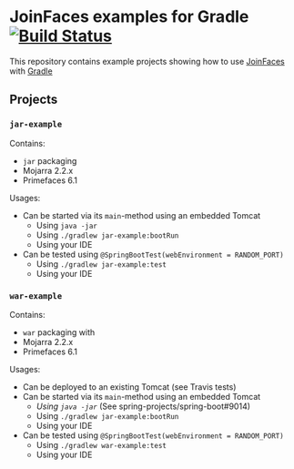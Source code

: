# JoinFaces examples for Gradle [![Build Status](https://travis-ci.org/larsgrefer/joinfaces-gradle-example.svg?branch=master)](https://travis-ci.org/larsgrefer/joinfaces-gradle-example)

This repository contains example projects showing how to use [JoinFaces](https://github.com/joinfaces/joinfaces) with [Gradle](https://gradle.org)

## Projects
### `jar-example`
Contains:
 - `jar` packaging
 - Mojarra 2.2.x
 - Primefaces 6.1

Usages:
  - Can be started via its `main`-method using an embedded Tomcat
    - Using `java -jar`
    - Using `./gradlew jar-example:bootRun`
    - Using your IDE
  - Can be tested using `@SpringBootTest(webEnvironment = RANDOM_PORT)`
    - Using `./gradlew jar-example:test`
    - Using your IDE
 
### `war-example`
Contains:
  - `war` packaging with
  - Mojarra 2.2.x
  - Primefaces 6.1
 
Usages:
  - Can be deployed to an existing Tomcat (see Travis tests)
  - Can be started via its `main`-method using an embedded Tomcat
    - _Using `java -jar`_ (See spring-projects/spring-boot#9014)
    - Using `./gradlew jar-example:bootRun`
    - Using your IDE
  - Can be tested using `@SpringBootTest(webEnvironment = RANDOM_PORT)`
    - Using `./gradlew war-example:test`
    - Using your IDE
